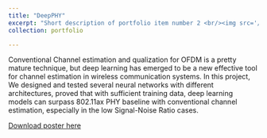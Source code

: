 ```yaml
---
title: "DeepPHY"
excerpt: "Short description of portfolio item number 2 <br/><img src='/images/500x300.png'>"
collection: portfolio

---
```


<!---
This is an item in your portfolio. It can be have images or nice text. If you name the file .md, it will be parsed as markdown. If you name the file .html, it will be parsed as HTML. 
--->

Conventional Channel estimation and qualization for OFDM is a pretty mature technique, but deep learning has emerged to be a new effective tool for channel estimation in wireless communication systems. In this project, We designed and tested several neural networks with different architectures, proved that with sufficient training data, deep learning models can surpass 802.11ax PHY baseline with conventional channel estimation, especially in the low Signal-Noise Ratio cases.

[Download poster here](http://changshiraine.github.io/files/cisco_DeepPHY.pdf)
